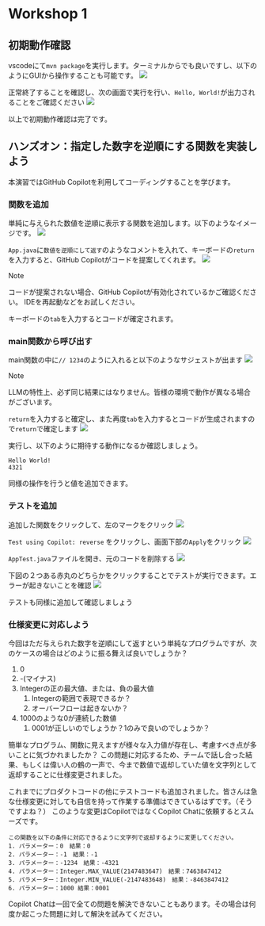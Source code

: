 # Workshop 1 

## 初期動作確認
vscodeにて`mvn package`を実行します。ターミナルからでも良いですし、以下のようにGUIから操作することも可能です。
![](./img/README.ja_2024-04-09-16-03-21.png)

正常終了することを確認し、次の画面で実行を行い、`Hello, World!`が出力されることをご確認ください
![](./img/README.ja_2024-04-09-16-05-06.png)

以上で初期動作確認は完了です。

## ハンズオン：指定した数字を逆順にする関数を実装しよう
本演習ではGitHub Copilotを利用してコーディングすることを学びます。

### 関数を追加
単純に与えられた数値を逆順に表示する関数を追加します。以下のようなイメージです。
![](./img/README.ja_2024-04-13-13-59-38.png)

`App.java`に`数値を逆順にして返す`のようなコメントを入れて、キーボードの`return`を入力すると、GitHub Copilotがコードを提案してくれます。
![](./img/README.ja_2024-04-13-14-05-32.png)

> [!NOTE]
> コードが提案されない場合、GitHub Copilotが有効化されているかご確認ください。
> IDEを再起動などをお試しください。

キーボードの`tab`を入力するとコードが確定されます。

### main関数から呼び出す
main関数の中に`// 1234`のように入れると以下のようなサジェストが出ます
![](./img/README.ja_2024-04-13-14-13-48.png)

> [!NOTE]
> LLMの特性上、必ず同じ結果にはなりません。皆様の環境で動作が異なる場合がございます。

`return`を入力すると確定し、また再度`tab`を入力するとコードが生成されますので`return`で確定します
![](./img/README.ja_2024-04-13-14-52-49.png)

実行し、以下のように期待する動作になるか確認しましょう。
```
Hello World!
4321
```

同様の操作を行うと値を追加できます。

### テストを追加
追加した関数をクリックして、左のマークをクリック
![](./img/README.ja_2024-04-13-18-21-02.png)

`Test using Copilot: reverse` をクリックし、画面下部の`Apply`をクリック
![](./img/README.ja_2024-04-13-18-23-18.png)

`AppTest.java`ファイルを開き、元のコードを削除する
![](./img/README.ja_2024-04-13-18-24-25.png)

下図の２つある赤丸のどちらかをクリックすることでテストが実行できます。エラーが起きないことを確認
![](./img/README.ja_2024-04-13-18-27-08.png)

テストも同様に追加して確認しましょう

### 仕様変更に対応しよう
今回はただ与えられた数字を逆順にして返すという単純なプログラムですが、次のケースの場合はどのように振る舞えば良いでしょうか？
1. 0
2. -(マイナス)
3. Integerの正の最大値、または、負の最大値
   1. Integerの範囲で表現できるか？
   2. オーバーフローは起きないか？
4. 1000のような0が連続した数値
   1. 0001が正しいのでしょうか？1のみで良いのでしょうか？

簡単なプログラム、関数に見えますが様々な入力値が存在し、考慮すべき点が多いことに気づかれましたか？
この問題に対応するため、チームで話し合った結果、もしくは偉い人の鶴の一声で、今まで数値で返却していた値を文字列として返却することに仕様変更されました。

これまでにプロダクトコードの他にテストコードも追加されました。皆さんは急な仕様変更に対しても自信を持って作業する準備はできているはずです。（そうですよね？）
このような変更はCopilotではなくCopilot Chatに依頼するとスムーズです。

```
この関数を以下の条件に対応できるように文字列で返却するように変更してください。
1. パラメーター：0　結果：0
2. パラメーター：-1　結果：-1
3. パラメーター：-1234　結果：-4321
4. パラメーター：Integer.MAX_VALUE(2147483647)　結果：7463847412
5. パラメーター：Integer.MIN_VALUE(-2147483648)　結果：-8463847412
6. パラメーター：1000 結果：0001
```

Copilot Chatは一回で全ての問題を解決できないこともあります。その場合は何度か起こった問題に対して解決を試みてください。
